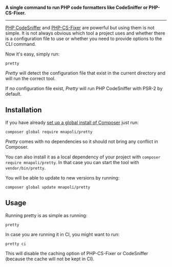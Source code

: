 **A single command to run PHP code formatters like CodeSniffer or PHP-CS-Fixer.**

---

[PHP CodeSniffer](https://github.com/squizlabs/PHP_CodeSniffer) and [PHP-CS-Fixer](https://github.com/FriendsOfPHP/PHP-CS-Fixer) are powerful but using them is not simple. It is not always obvious which tool a project uses and whether there is a configuration file to use or whether you need to provide options to the CLI command.

Now it's easy, simply run:

```
pretty
```

*Pretty* will detect the configuration file that exist in the current directory and will run the correct tool.

If no configuration file exist, *Pretty* will run PHP CodeSniffer with PSR-2 by default.

## Installation

If you have already [set up a global install of Composer](http://akrabat.com/php/global-installation-of-php-tools-with-composer/) just run:

```
composer global require mnapoli/pretty
```

*Pretty* comes with no dependencies so it should not bring any conflict in Composer.

You can also install it as a local dependency of your project with `composer require mnapoli/pretty`. In that case you can start the tool with `vendor/bin/pretty`.

You will be able to update to new versions by running:

```
composer global update mnapoli/pretty
```

## Usage

Running pretty is as simple as running:

```
pretty
```

In case you are running it in CI, you might want to run:

```
pretty ci
```

This will disable the caching option of PHP-CS-Fixer or CodeSniffer (because the cache will not be kept in CI).
